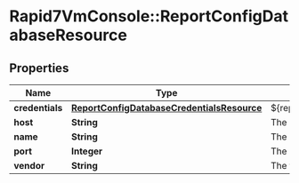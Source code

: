# Rapid7VmConsole::ReportConfigDatabaseResource

## Properties
Name | Type | Description | Notes
------------ | ------------- | ------------- | -------------
**credentials** | [**ReportConfigDatabaseCredentialsResource**](ReportConfigDatabaseCredentialsResource.md) | ${report.config.database.credentials.description} | [optional] 
**host** | **String** | The database server host to export to. | [optional] 
**name** | **String** | The name of the database to export to. | [optional] 
**port** | **Integer** | The database server port to export to. | [optional] 
**vendor** | **String** | The type of the database server. | [optional] 


